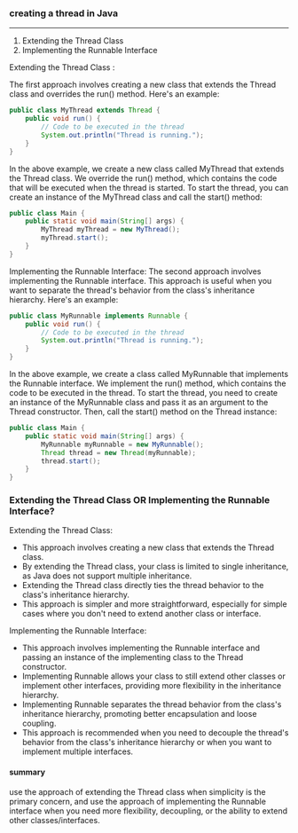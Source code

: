 ### creating a thread in Java
-----------------------------------------

1. Extending the Thread Class
2. Implementing the Runnable Interface



Extending the Thread Class :

The first approach involves creating a new class that extends the Thread class and overrides the run() method.
Here's an example:

```java
public class MyThread extends Thread {
    public void run() {
        // Code to be executed in the thread
        System.out.println("Thread is running.");
    }
}

```

In the above example, we create a new class called MyThread that extends the Thread class.
We override the run() method, which contains the code that will be executed when the thread is started.
To start the thread, you can create an instance of the MyThread class and call the start() method:

```java
public class Main {
    public static void main(String[] args) {
        MyThread myThread = new MyThread();
        myThread.start();
    }
}
```

Implementing the Runnable Interface:
The second approach involves implementing the Runnable interface. 
This approach is useful when you want to separate the thread's behavior from the class's inheritance hierarchy.
Here's an example:

```java
public class MyRunnable implements Runnable {
    public void run() {
        // Code to be executed in the thread
        System.out.println("Thread is running.");
    }
}

```
In the above example, we create a class called MyRunnable that implements the Runnable interface.
We implement the run() method, which contains the code to be executed in the thread.
To start the thread, you need to create an instance of the MyRunnable class and pass it as an argument to the Thread constructor. 
Then, call the start() method on the Thread instance:

```java
public class Main {
    public static void main(String[] args) {
        MyRunnable myRunnable = new MyRunnable();
        Thread thread = new Thread(myRunnable);
        thread.start();
    }
}

```


### Extending the Thread Class  OR   Implementing the Runnable Interface?

Extending the Thread Class:
* This approach involves creating a new class that extends the Thread class.
* By extending the Thread class, your class is limited to single inheritance, as Java does not support multiple inheritance.
* Extending the Thread class directly ties the thread behavior to the class's inheritance hierarchy.
* This approach is simpler and more straightforward, especially for simple cases where you don't need to extend another class or interface.


Implementing the Runnable Interface:
* This approach involves implementing the Runnable interface and passing an instance of the implementing class to the Thread constructor.
* Implementing Runnable allows your class to still extend other classes or implement other interfaces, providing more flexibility in the inheritance hierarchy.
* Implementing Runnable separates the thread behavior from the class's inheritance hierarchy, promoting better encapsulation and loose coupling.
* This approach is recommended when you need to decouple the thread's behavior from the class's inheritance hierarchy or when you want to implement multiple interfaces.


#### summary
use the approach of extending the Thread class when simplicity is the primary concern,
and use the approach of implementing the Runnable interface when you need more
flexibility, decoupling, or the ability to extend other classes/interfaces.